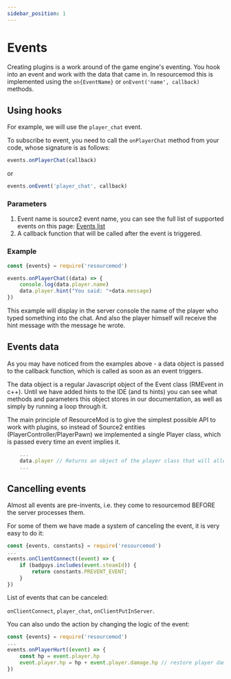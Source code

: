 ```yaml
---
sidebar_position: 1
---
```


# Events

Creating plugins is a work around of the game engine's eventing. You hook into an event and work with the data that came in.
In resourcemod this is implemented using the `on{EventName}` or `onEvent('name', callback)` methods.

## Using hooks
For example, we will use the `player_chat` event.

To subscribe to event, you need to call the `onPlayerChat` method from your code, whose signature is as follows:
```jsx title="addons/resourcemod/src/server.js"
events.onPlayerChat(callback)
```
or 
```jsx title="addons/resourcemod/src/server.js"
events.onEvent('player_chat', callback)
```
### Parameters
1. Event name is source2 event name, you can see the full list of supported events on this page: [Events list](/docs/development/supported-events)
2. A callback function that will be called after the event is triggered.

### Example
```jsx title="addons/resourcemod/src/server.js"
const {events} = require('resourcemod')

events.onPlayerChat((data) => {
    console.log(data.player.name)
    data.player.hint("You said: "+data.message)
})
```

This example will display in the server console the name of the player who typed something into the chat. And also the player himself will receive the hint message with the message he wrote.

## Events data
As you may have noticed from the examples above - a data object is passed to the callback function, which is called as soon as an event triggers. 

The data object is a regular Javascript object of the Event class (RMEvent in c++). Until we have added hints to the IDE (and ts hints) you can see what methods and parameters this object stores in our documentation, as well as simply by running a loop through it.

The main principle of ResourceMod is to give the simplest possible API to work with plugins, so instead of Source2 entities (PlayerController/PlayerPawn) we implemented a single Player class, which is passed every time an event implies it.
```jsx title="inside event callback function"
    ...
    data.player // Returns an object of the player class that will allow full control of this player.
    ...
```

## Cancelling events
Almost all events are pre-invents, i.e. they come to resourcemod BEFORE the server processes them.

For some of them we have made a system of canceling the event, it is very easy to do it:

```jsx title="addons/resourcemod/src/server.js"
const {events, constants} = require('resourcemod')
...
events.onClientConnect((event) => {
    if (badguys.includes(event.steamId)) {
        return constants.PREVENT_EVENT;
    }
})
```

List of events that can be canceled:

`onClientConnect`, `player_chat`, `onClientPutInServer`.

You can also undo the action by changing the logic of the event:
```jsx title="addons/resourcemod/src/server.js"
const {events} = require('resourcemod')
...
events.onPlayerHurt((event) => {
    const hp = event.player.hp
    event.player.hp = hp + event.player.damage.hp // restore player damaged hp
})
```